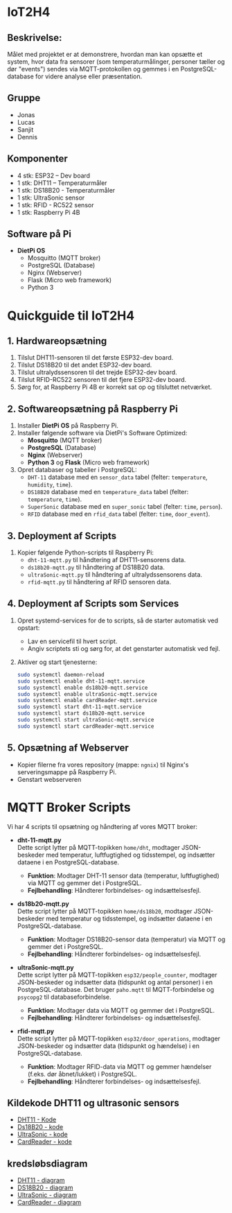 # IoT2H4

## Beskrivelse:
Målet med projektet er at demonstrere, hvordan man kan opsætte et system, hvor data fra sensorer (som temperaturmålinger, personer tæller og dør "events") sendes via MQTT-protokollen og gemmes i en PostgreSQL-database for videre analyse eller præsentation.

## Gruppe
- Jonas
- Lucas
- Sanjit
- Dennis

## Komponenter
- 4 stk: ESP32 – Dev board
- 1 stk: DHT11 – Temperaturmåler
- 1 stk: DS18B20 - Temperaturmåler
- 1 stk: UltraSonic sensor
- 1 stk: RFID - RC522 sensor
- 1 stk: Raspberry Pi 4B

## Software på Pi
- **DietPi OS**
  - Mosquitto (MQTT broker)
  - PostgreSQL (Database)
  - Nginx (Webserver)
  - Flask (Micro web framework)
  - Python 3

# **Quickguide til IoT2H4**

## **1. Hardwareopsætning**
1. Tilslut DHT11-sensoren til det første ESP32-dev board.
2. Tilslut DS18B20 til det andet ESP32-dev board.
3. Tilslut ultralydssensoren til det trejde ESP32-dev board.
4. Tilslut RFID-RC522 sensoren til det fjere ESP32-dev board.
5. Sørg for, at Raspberry Pi 4B er korrekt sat op og tilsluttet netværket.

## **2. Softwareopsætning på Raspberry Pi**
1. Installer **DietPi OS** på Raspberry Pi.
2. Installer følgende software via DietPi's Software Optimized:
   - **Mosquitto** (MQTT broker)
   - **PostgreSQL** (Database)
   - **Nginx** (Webserver)
   - **Python 3** og **Flask** (Micro web framework)
3. Opret databaser og tabeller i PostgreSQL:
   - `DHT-11` database med en `sensor_data` tabel (felter: `temperature`, `humidity`, `time`).
   - `DS18B20` database med en `temperature_data` tabel (felter: `temperature`, `time`).
   - `SuperSonic` database med en `super_sonic` tabel (felter: `time`, `person`).
   - `RFID` database med en `rfid_data` tabel (felter: `time`, `door_event`).  


## **3. Deployment af Scripts**
1. Kopier følgende Python-scripts til Raspberry Pi:
   - `dht-11-mqtt.py` til håndtering af DHT11-sensorens data.
   - `ds18b20-mqtt.py` til håndtering af DS18B20 data.
   - `ultraSonic-mqtt.py` til håndtering af ultralydssensorens data.
   - `rfid-mqtt.py` til håndtering af RFID sensoren data.
     
## **4. Deployment af Scripts som Services**
1. Opret systemd-services for de to scripts, så de starter automatisk ved opstart:
   - Lav en servicefil til hvert script.
   - Angiv scriptets sti og sørg for, at det genstarter automatisk ved fejl.

2. Aktiver og start tjenesterne:
   ```bash
   sudo systemctl daemon-reload
   sudo systemctl enable dht-11-mqtt.service
   sudo systemctl enable ds18b20-mqtt.service
   sudo systemctl enable ultraSonic-mqtt.service
   sudo systemctl enable cardReader-mqtt.service
   sudo systemctl start dht-11-mqtt.service
   sudo systemctl start ds18b20-mqtt.service
   sudo systemctl start ultraSonic-mqtt.service
   sudo systemctl start cardReader-mqtt.service

## **5. Opsætning af Webserver**
   - Kopier filerne fra vores repository (mappe: `ngnix`) til Nginx's serveringsmappe på Raspberry Pi.
   - Genstart webserveren
   


# MQTT Broker Scripts
Vi har 4 scripts til opsætning og håndtering af vores MQTT broker:

- **dht-11-mqtt.py**  
  Dette script lytter på MQTT-topikken `home/dht`, modtager JSON-beskeder med temperatur, luftfugtighed og tidsstempel, og indsætter dataene i en PostgreSQL-database.

  - **Funktion**: Modtager DHT-11 sensor data (temperatur, luftfugtighed) via MQTT og gemmer det i PostgreSQL.
  - **Fejlbehandling**: Håndterer forbindelses- og indsættelsesfejl.

- **ds18b20-mqtt.py**  
  Dette script lytter på MQTT-topikken `home/ds18b20`, modtager JSON-beskeder med temperatur og tidsstempel, og indsætter dataene i en PostgreSQL-database.

  - **Funktion**: Modtager DS18B20-sensor data (temperatur) via MQTT og gemmer det i PostgreSQL.
  - **Fejlbehandling**: Håndterer forbindelses- og indsættelsesfejl.

- **ultraSonic-mqtt.py**  
  Dette script lytter på MQTT-topikken `esp32/people_counter`, modtager JSON-beskeder og indsætter data (tidspunkt og antal personer) i en PostgreSQL-database. Det bruger `paho.mqtt` til MQTT-forbindelse og `psycopg2` til databaseforbindelse.

  - **Funktion**: Modtager data via MQTT og gemmer det i PostgreSQL.
  - **Fejlbehandling**: Håndterer forbindelses- og indsættelsesfejl.

- **rfid-mqtt.py**  
  Dette script lytter på MQTT-topikken `esp32/door_operations`, modtager JSON-beskeder og indsætter data (tidspunkt og hændelse) i en PostgreSQL-database.

  - **Funktion**: Modtager RFID-data via MQTT og gemmer hændelser (f.eks. dør åbnet/lukket) i PostgreSQL.
  - **Fejlbehandling**: Håndterer forbindelses- og indsættelsesfejl.




## Kildekode DHT11 og ultrasonic sensors
- [DHT11 - Kode](https://github.com/BitBenders-Union/IoT2H4/blob/main/DHT11%20-%20Standalone/src/main.cpp)
- [Ds18B20 - kode](https://github.com/BitBenders-Union/IoT2H4/blob/main/DS18B20_Sensor/src/main.cpp)
- [UltraSonic - kode](https://github.com/BitBenders-Union/IoT2H4/blob/main/SuperSonice/src/main.cpp)
- [CardReader - kode](https://github.com/BitBenders-Union/IoT2H4/blob/main/CardReader/src/main.cpp)


## kredsløbsdiagram 
- [DHT11 - diagram](https://github.com/BitBenders-Union/IoT2H4/blob/main/Doc/DHT11Sensor_bb.png)
- [DS18B20 - diagram](https://github.com/BitBenders-Union/IoT2H4/blob/main/Doc/Ds18b20.png)
- [UltraSonic - diagram](https://github.com/BitBenders-Union/IoT2H4/blob/main/Doc/ultraSonicSensor_bb.png)
- [CardReader - diagram](https://github.com/BitBenders-Union/IoT2H4/blob/main/Doc/Cardreader_bb.png)






